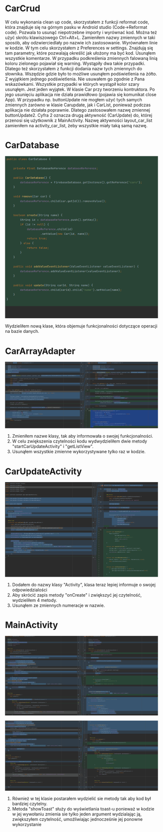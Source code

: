 # CarCrud
W celu wykonania clean up code, skorzystałem z funkcji reformat code, która znajduje się na górnym pasku w Android studio (Code->Reformat code). Pozwala to usunąć niepotrzebne 
importy i wyrównać kod.
Można też użyć skrótu klawiszowego Ctrl+Alt+L. Zamieniłem nazwy zmiennych w taki sposób, aby odzwierciedlały po nazwie ich zastosowanie. 
Wyrównałem linie w kodzie. W tym celu skorzystałem z Preferences w settings. Znajdują się tam parametry, które pozwalają określić jak ułożony ma być kod.
Usunąłem wszystkie komentarze.
W przypadku podkreślenia zmiennych falowaną linią koloru zielonego pojawiał się warning. Wystąpiły dwa takie przypadki. Dlatego też skorzystałem z funkcji dodania nazw tych zmiennych 
do słownika.
Wszędzie gdzie było to możliwe usunąłem podświetlenia na żółto. Z wyjątkiem jednego podświetlenia. Nie usuwałem go zgodnie z Pana wskazówkami.
Wszystkie przypadki w których wystąpił kolor szary usunąłęm. Jest jeden wyjątek. W klasie Car przy tworzeniu kontruktora. Po jego usunięciu aplikacja nie działa prawidłowo
(pojawia się komunikat close App).
W przypadku np. buttonUpdate nie mogłem użyć tych samych zmiennych zarówno w klasie Carupdate, jak i CarList, ponieważ podczas aplikacja nie działała poprawnie. Dlatego zastosowałem
nazwę zmiennej buttonUpdate2. Cyfra 2 oznacza drugą aktywność (CarUpdate) do, której przenosi się użytkownik z MainActivity.
Nazwę aktywności layout_car_list zamieniłem na activity_car_list, żeby wszystkie miały taką samą nazwę.

# CarDatabase

![img_2.png](img_2.png)

Wydzieliłem nową klase, która objemuje funkcjonalności dotyczące operacji na bazie danych.

# CarArrayAdapter

![img_3.png](img_3.png)

1. Zmieniłem nazwe klasy, tak aby informowała o swojej funkcjonalności.
2. W celu zwiększenia czytelności kodu wydwydzieliłem dwie metody "startCarUpdateActivity" i "getListView".
3. Usunąłem wszystkie zmienne wykorzystywane tylko raz w kodzie.

# CarUpdateActivity

![img.png](img.png)

1. Dodałem do nazwy klasy "Activity", klasa teraz lepiej informuje o swojej odpowiedzialości
2. Aby skrócić zapis metody "onCreate" i zwiększyć jej czytelność, wydzieliłem 4 metody.
3. Usunąłem ze zmiennych numeracje w nazwie.

# MainActivity

![img_1.png](img_1.png)

![img_4.png](img_4.png)

1. Również w tej klasie postarałem wydzielić sie metody tak aby kod był bardziej czytelny.
2. Metoda "showToast" służy do wyświetlania toast-u ponieważ w kodzie w jej wywołaniu zmienia sie tylko jeden argument wydzialając ją, zwiększyłem czytelność, umożliwiając jednocześnie jej ponowne wykorzystanie 

